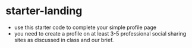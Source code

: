 # starter-landing
- use this starter code to complete your simple profile page
- you need to create a profile on at least 3-5 professional social sharing sites as discussed in class and our brief.
